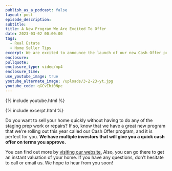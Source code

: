 ```yaml
---
publish_as_a_podcast: false
layout: post
episode_description:
subtitle:
title: A New Program We Are Excited To Offer
date: 2023-03-02 00:00:00
tags:
  - Real Estate
  - Home Seller Tips
excerpt: We are excited to announce the launch of our new Cash Offer program.
enclosure:
pullquote:
enclosure_type: video/mp4
enclosure_time:
use_youtube_image: true
youtube_alternate_image: /uploads/3-2-23-yt.jpg
youtube_code: qGCvIhi0Npc
---
```

{% include youtube.html %}

{% include excerpt.html %}

Do you want to sell your home quickly without having to do any of the staging prep work or repairs? If so, know that we have a great new program that we're rolling out this year called our Cash Offer program, and it is perfect for you. **We have multiple investors that will give you a quick cash offer on terms you approve.&nbsp;**

You can find out more by [visiting our website.](https://johnschustergroup.com/) Also, you can go there to get an instant valuation of your home. If you have any questions, don’t hesitate to call or email us. We hope to hear from you soon!